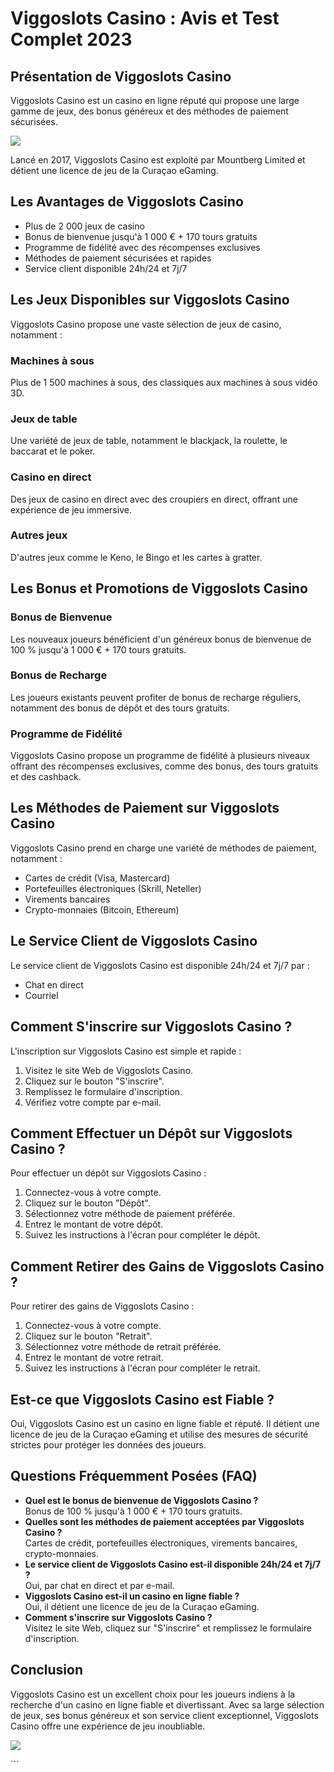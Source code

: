 # Viggoslots Casino : Avis et Test Complet 2023

## Présentation de Viggoslots Casino

Viggoslots Casino est un casino en ligne réputé qui propose une large
gamme de jeux, des bonus généreux et des méthodes de paiement
sécurisées.

[![](https://i.imgur.com/JJwkDm3.png)](https://traff.sbs/frcas)

Lancé en 2017, Viggoslots Casino est exploité par Mountberg Limited et
détient une licence de jeu de la Curaçao eGaming.

## Les Avantages de Viggoslots Casino

-   Plus de 2 000 jeux de casino
-   Bonus de bienvenue jusqu\'à 1 000 € + 170 tours gratuits
-   Programme de fidélité avec des récompenses exclusives
-   Méthodes de paiement sécurisées et rapides
-   Service client disponible 24h/24 et 7j/7

## Les Jeux Disponibles sur Viggoslots Casino

Viggoslots Casino propose une vaste sélection de jeux de casino,
notamment :

### Machines à sous

Plus de 1 500 machines à sous, des classiques aux machines à sous vidéo
3D.

### Jeux de table

Une variété de jeux de table, notamment le blackjack, la roulette, le
baccarat et le poker.

### Casino en direct

Des jeux de casino en direct avec des croupiers en direct, offrant une
expérience de jeu immersive.

### Autres jeux

D\'autres jeux comme le Keno, le Bingo et les cartes à gratter.

## Les Bonus et Promotions de Viggoslots Casino

### Bonus de Bienvenue

Les nouveaux joueurs bénéficient d\'un généreux bonus de bienvenue de
100 % jusqu\'à 1 000 € + 170 tours gratuits.

### Bonus de Recharge

Les joueurs existants peuvent profiter de bonus de recharge réguliers,
notamment des bonus de dépôt et des tours gratuits.

### Programme de Fidélité

Viggoslots Casino propose un programme de fidélité à plusieurs niveaux
offrant des récompenses exclusives, comme des bonus, des tours gratuits
et des cashback.

## Les Méthodes de Paiement sur Viggoslots Casino

Viggoslots Casino prend en charge une variété de méthodes de paiement,
notamment :

-   Cartes de crédit (Visa, Mastercard)
-   Portefeuilles électroniques (Skrill, Neteller)
-   Virements bancaires
-   Crypto-monnaies (Bitcoin, Ethereum)

## Le Service Client de Viggoslots Casino

Le service client de Viggoslots Casino est disponible 24h/24 et 7j/7 par
:

-   Chat en direct
-   Courriel

## Comment S\'inscrire sur Viggoslots Casino ?

L\'inscription sur Viggoslots Casino est simple et rapide :

1.  Visitez le site Web de Viggoslots Casino.
2.  Cliquez sur le bouton "S\'inscrire".
3.  Remplissez le formulaire d\'inscription.
4.  Vérifiez votre compte par e-mail.

## Comment Effectuer un Dépôt sur Viggoslots Casino ?

Pour effectuer un dépôt sur Viggoslots Casino :

1.  Connectez-vous à votre compte.
2.  Cliquez sur le bouton "Dépôt".
3.  Sélectionnez votre méthode de paiement préférée.
4.  Entrez le montant de votre dépôt.
5.  Suivez les instructions à l\'écran pour compléter le dépôt.

## Comment Retirer des Gains de Viggoslots Casino ?

Pour retirer des gains de Viggoslots Casino :

1.  Connectez-vous à votre compte.
2.  Cliquez sur le bouton "Retrait".
3.  Sélectionnez votre méthode de retrait préférée.
4.  Entrez le montant de votre retrait.
5.  Suivez les instructions à l\'écran pour compléter le retrait.

## Est-ce que Viggoslots Casino est Fiable ?

Oui, Viggoslots Casino est un casino en ligne fiable et réputé. Il
détient une licence de jeu de la Curaçao eGaming et utilise des mesures
de sécurité strictes pour protéger les données des joueurs.

## Questions Fréquemment Posées (FAQ)

-   **Quel est le bonus de bienvenue de Viggoslots Casino ?**\
    Bonus de 100 % jusqu\'à 1 000 € + 170 tours gratuits.
-   **Quelles sont les méthodes de paiement acceptées par Viggoslots
    Casino ?**\
    Cartes de crédit, portefeuilles électroniques, virements bancaires,
    crypto-monnaies.
-   **Le service client de Viggoslots Casino est-il disponible 24h/24 et
    7j/7 ?**\
    Oui, par chat en direct et par e-mail.
-   **Viggoslots Casino est-il un casino en ligne fiable ?**\
    Oui, il détient une licence de jeu de la Curaçao eGaming.
-   **Comment s\'inscrire sur Viggoslots Casino ?**\
    Visitez le site Web, cliquez sur "S\'inscrire" et remplissez
    le formulaire d\'inscription.

## Conclusion

Viggoslots Casino est un excellent choix pour les joueurs indiens à la
recherche d\'un casino en ligne fiable et divertissant. Avec sa large
sélection de jeux, ses bonus généreux et son service client
exceptionnel, Viggoslots Casino offre une expérience de jeu inoubliable.

[![](\%22https://i.imgur.com/JJwkDm3.png\%22)](\%22https://traff.sbs/frcas\%22)

\`\`\`

